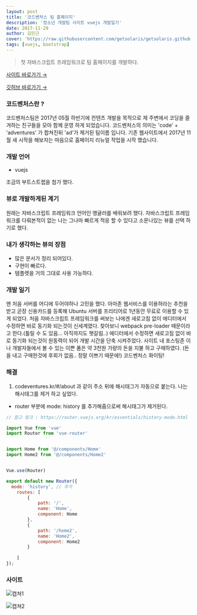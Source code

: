 ```yaml
---
layout: post
title: '코드벤처스 팀 홈페이지'
description: '청소년 개발팀 사이트 vuejs 개발일기'
date: 2017-11-29
author: 김민근
cover: 'https://raw.githubusercontent.com/getsolaris/getsolaris.github.io/2e3367f6f3af32bd601b7669225bb70b917473ae/assets/images/post/codeventures/logo.png'
tags: [vuejs, bootstrap]
---
```


> 첫 자바스크립트 프레임워크로 팀 홈페이지를 개발하다.

[사이트 바로가기 →](http://codeventures.kr)

[깃허브 바로가기 →](https://github.com/codeventures/vuejs-webserver)

### 코드벤처스란 ?
코드벤처스팀은 2017년 05월 하반기에 컨텐츠 개발을 목적으로 제 주변에서 코딩을 즐겨하는 친구들을 모아 함께 운영 하게 되었습니다. 코드벤처스의 의미는 'code' + 'adventures' 가 합쳐진뒤 'ad'가 제거된 팀이름 입니다. 기존 웹사이트에서 2017년 11월 새 시작을 해보자는 마음으로 홈페이지 리뉴얼 작업을 시작 했습니다.

### 개발 언어
- vuejs

조금의 부트스트랩을 첨가 했다.

### 뷰로 개발하게된 계기
원래는 자바스크립트 프레임워크 언어인 앵귤러를 배워보려 했다. 자바스크립트 프레임워크를 다뤄본적이 없는 나는 그나마 빠르게 적응 할 수 있다고 소문나있는 뷰를 선택 하기로 했다.

### 내가 생각하는 뷰의 장점
- 많은 문서가 정리 되어있다.
- 구현이 빠르다.
- 템플렛을 거의 그대로 사용 가능하다.

### 개발 일기
맨 처음 서버를 어디에 두어야하나 고민을 했다. 아마존 웹서비스를 이용하라는 추천을 받고 곧장 신용카드를 등록해 Ubuntu 서버를 프리티어로 1년동안 무료로 이용할 수 있게 되었다. 처음 자바스크립트 프레임워크를 써보는 나에겐 새로고침 없이 에디터에서 수정하면 바로 동기화 되는것이 신세계였다. 찾아보니 webpack pre-loader 때문이라고 한다.(틀릴 수 도 있음... 아직까지도 햇갈림..) 에디터에서 수정하면 새로고침 없이 바로 동기화 되는것이 원동력이 되어 개발 시간을 단축 시켜주었다. 사이트 내 포스팅존 이나 개발자들에서 볼 수 있는 이쁜 폼은 약 3천원 가량의 돈을 지불 하고 구매하였다. (돈을 내고 구매한것에 후회가 없음.. 정말 이쁘기 때문에!) 코드벤처스 화이팅! 

### 해결
1. codeventures.kr/#/about 과 같이 주소 뒤에 해시태그가 자동으로 붙는다. 나는 해시태그를 제거 하고 싶었다.
- router 부분에 mode: history 를 추가해줌으로써 해시태그가 제거된다.


```javascript
// 참고 링크 : https://router.vuejs.org/kr/essentials/history-mode.html

import Vue from 'vue'
import Router from 'vue-router'


import Home from '@/components/Home'
import Home2 from '@/components/Home2'


Vue.use(Router)

export default new Router({
  mode: 'history', // 추가
    routes: [
        {
            path: '/',
            name: 'Home',
            component: Home
        },
        {
            path: '/home2',
            name: 'Home2',
            component: Home2
        }
        
    ]
});

```


### 사이트

![캡쳐1](https://raw.githubusercontent.com/getsolaris/getsolaris.github.io/master/assets/images/post/codeventures/image1.png)

![캡쳐2](https://raw.githubusercontent.com/getsolaris/getsolaris.github.io/master/assets/images/post/codeventures/image2.png)